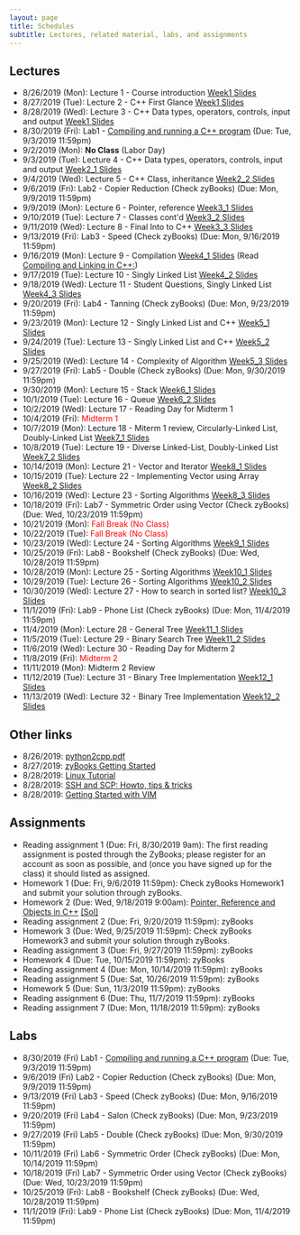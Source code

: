 ```yaml
---
layout: page
title: Schedules
subtitle: Lectures, related material, labs, and assignments
---
```

## Lectures

 * 8/26/2019 (Mon): Lecture 1 - Course introduction [Week1 Slides][W1]
 * 8/27/2019 (Tue): Lecture 2 - C++ First Glance  [Week1 Slides][W1]
 * 8/28/2019 (Wed): Lecture 3 - C++ Data types, operators, controls, input and output [Week1 Slides][W1]
 * 8/30/2019 (Fri): Lab1 - [Compiling and running a C++ program][L1] (Due: Tue, 9/3/2019 11:59pm)
 * 9/2/2019 (Mon): **No Class** (Labor Day)
 * 9/3/2019 (Tue): Lecture 4 - C++ Data types, operators, controls, input and output [Week2_1 Slides][W2_1]
 * 9/4/2019 (Wed): Lecture 5 - C++ Class, inheritance [Week2_2 Slides][W2_2]
 * 9/6/2019 (Fri): Lab2 - Copier Reduction (Check zyBooks) (Due: Mon, 9/9/2019 11:59pm)
 * 9/9/2019 (Mon): Lecture 6 - Pointer, reference [Week3_1 Slides][W3_1]
 * 9/10/2019 (Tue): Lecture 7 - Classes cont'd [Week3_2 Slides][W3_2]
 * 9/11/2019 (Wed): Lecture 8 - Final Into to C++ [Week3_3 Slides][W3_3]
 * 9/13/2019 (Fri): Lab3 - Speed (Check zyBooks) (Due: Mon, 9/16/2019 11:59pm)
 * 9/16/2019 (Mon): Lecture 9 - Compilation [Week4_1 Slides][W4_1] 
   (Read [Compiling and Linking in C++:](http://www.cplusplus.com/articles/2v07M4Gy/))
 * 9/17/2019 (Tue): Lecture 10 - Singly Linked List [Week4_2 Slides][W4_2]
 * 9/18/2019 (Wed): Lecture 11 - Student Questions, Singly Linked List [Week4_3 Slides][W4_3]
 * 9/20/2019 (Fri): Lab4 - Tanning (Check zyBooks) (Due: Mon, 9/23/2019 11:59pm)
 * 9/23/2019 (Mon): Lecture 12 - Singly Linked List and C++  [Week5_1 Slides][W5_1] 
 * 9/24/2019 (Tue): Lecture 13 - Singly Linked List and C++  [Week5_2 Slides][W5_2] 
 * 9/25/2019 (Wed): Lecture 14 - Complexity of Algorithm  [Week5_3 Slides][W5_3] 
 * 9/27/2019 (Fri): Lab5 - Double (Check zyBooks) (Due: Mon, 9/30/2019 11:59pm)
 * 9/30/2019 (Mon): Lecture 15 - Stack [Week6_1 Slides][W6_1] 
 * 10/1/2019 (Tue): Lecture 16 - Queue [Week6_2 Slides][W6_2] 
 * 10/2/2019 (Wed): Lecture 17 - Reading Day for Midterm 1
 * 10/4/2019 (Fri): <span style="color:red">Midterm 1</span>
 * 10/7/2019 (Mon): Lecture 18 - Miterm 1 review, Circularly-Linked List, Doubly-Linked List [Week7_1 Slides][W7_1] 
 * 10/8/2019 (Tue): Lecture 19 - Diverse Linked-List, Doubly-Linked List [Week7_2 Slides][W7_2] 
 * 10/14/2019 (Mon): Lecture 21 - Vector and Iterator [Week8_1 Slides][W8_1] 
 * 10/15/2019 (Tue): Lecture 22 - Implementing Vector using Array [Week8_2 Slides][W8_2] 
 * 10/16/2019 (Wed): Lecture 23 - Sorting Algorithms [Week8_3 Slides][W8_3] 
 * 10/18/2019 (Fri): Lab7 - Symmetric Order using Vector (Check zyBooks) (Due: Wed, 10/23/2019 11:59pm)
 * 10/21/2019 (Mon): <span style="color:red">Fall Break (No Class)</span>
 * 10/22/2019 (Tue): <span style="color:red">Fall Break (No Class)</span>
 * 10/23/2019 (Wed): Lecture 24 - Sorting Algorithms [Week9_1 Slides][W9_1] 
 * 10/25/2019 (Fri): Lab8 - Bookshelf (Check zyBooks) (Due: Wed, 10/28/2019 11:59pm)
 * 10/28/2019 (Mon): Lecture 25 - Sorting Algorithms [Week10_1 Slides][W10_1] 
 * 10/29/2019 (Tue): Lecture 26 - Sorting Algorithms [Week10_2 Slides][W10_2] 
 * 10/30/2019 (Wed): Lecture 27 - How to search in sorted list? [Week10_3 Slides][W10_3] 
 * 11/1/2019 (Fri): Lab9 - Phone List (Check zyBooks) (Due: Mon, 11/4/2019 11:59pm)
 * 11/4/2019 (Mon): Lecture 28 - General Tree [Week11_1 Slides][W11_1] 
 * 11/5/2019 (Tue): Lecture 29 - Binary Search Tree [Week11_2 Slides][W11_2] 
 * 11/6/2019 (Wed): Lecture 30 - Reading Day for Midterm 2
 * 11/8/2019 (Fri): <span style="color:red">Midterm 2</span>
 * 11/11/2019 (Mon): Midterm 2 Review
 * 11/12/2019 (Tue): Lecture 31 - Binary Tree Implementation [Week12_1 Slides][W12_1] 
 * 11/13/2019 (Wed): Lecture 32 - Binary Tree Implementation [Week12_2 Slides][W12_2] 
 
## Other links

 * 8/26/2019: [python2cpp.pdf][O1]
 * 8/27/2019: [zyBooks Getting Started][O2]
 * 8/28/2019: [Linux Tutorial][O3]
 * 8/28/2019: [SSH and SCP: Howto, tips & tricks][O4]
 * 8/28/2019: [Getting Started with VIM][O5]

## Assignments 

 * Reading assignment 1 (Due: Fri, 8/30/2019 9am): The first reading assignment is posted through the ZyBooks; please register for an account as soon as possible, and (once you have signed up for the class) it should listed as assigned. 
 * Homework 1 (Due: Fri, 9/6/2019 11:59pm): Check zyBooks Homework1 and submit your solution through zyBooks.
 * Homework 2 (Due: Wed, 9/18/2019 9:00am): [Pointer, Reference and Objects in C++][H2] [[Sol]][S2]
 * Reading assignment 2 (Due: Fri, 9/20/2019 11:59pm): zyBooks
 * Homework 3 (Due: Wed, 9/25/2019 11:59pm): Check zyBooks Homework3 and submit your solution through zyBooks.
 * Reading assignment 3 (Due: Fri, 9/27/2019 11:59pm): zyBooks
 * Homework 4 (Due: Tue, 10/15/2019 11:59pm): zyBooks
 * Reading assignment 4 (Due: Mon, 10/14/2019 11:59pm): zyBooks
 * Reading assignment 5 (Due: Sat, 10/26/2019 11:59pm): zyBooks
 * Homework 5 (Due: Sun, 11/3/2019 11:59pm): zyBooks
 * Reading assignment 6 (Due: Thu, 11/7/2019 11:59pm): zyBooks
 * Reading assignment 7 (Due: Mon, 11/18/2019 11:59pm): zyBooks
 
## Labs

 * 8/30/2019 (Fri) Lab1 - [Compiling and running a C++ program][L1] (Due: Tue, 9/3/2019 11:59pm)
 * 9/6/2019 (Fri) Lab2 - Copier Reduction (Check zyBooks) (Due: Mon, 9/9/2019 11:59pm)
 * 9/13/2019 (Fri) Lab3 - Speed (Check zyBooks) (Due: Mon, 9/16/2019 11:59pm)
 * 9/20/2019 (Fri) Lab4 - Salon (Check zyBooks) (Due: Mon, 9/23/2019 11:59pm)
 * 9/27/2019 (Fri) Lab5 - Double (Check zyBooks) (Due: Mon, 9/30/2019 11:59pm)
 * 10/11/2019 (Fri) Lab6 - Symmetric Order (Check zyBooks) (Due: Mon, 10/14/2019 11:59pm)
 * 10/18/2019 (Fri) Lab7 - Symmetric Order using Vector (Check zyBooks) (Due: Wed, 10/23/2019 11:59pm)
 * 10/25/2019 (Fri): Lab8 - Bookshelf (Check zyBooks) (Due: Wed, 10/28/2019 11:59pm)
 * 11/1/2019 (Fri): Lab9 - Phone List (Check zyBooks) (Due: Mon, 11/4/2019 11:59pm)

[W1]:{{site.url}}/lectures/csci2100_week1.pdf
[W2_1]:{{site.url}}/lectures/csci2100_week2_1.pdf
[W2_2]:{{site.url}}/lectures/csci2100_week2_2.pdf
[W3_1]:{{site.url}}/lectures/csci2100_week3_1.pdf
[W3_2]:{{site.url}}/lectures/csci2100_week3_2.pdf
[W3_3]:{{site.url}}/lectures/csci2100_week3_3.pdf
[W4_1]:{{site.url}}/lectures/csci2100_week4_1.pdf
[W4_2]:{{site.url}}/lectures/csci2100_week4_2.pdf
[W4_3]:{{site.url}}/lectures/csci2100_week4_3.pdf
[W5_1]:{{site.url}}/lectures/csci2100_week5_1.pdf
[W5_2]:{{site.url}}/lectures/csci2100_week5_2.pdf
[W5_3]:{{site.url}}/lectures/csci2100_week5_3.pdf
[W6_1]:{{site.url}}/lectures/csci2100_week6_1.pdf
[W6_2]:{{site.url}}/lectures/csci2100_week6_2.pdf
[W7_1]:{{site.url}}/lectures/csci2100_week7_1.pdf
[W7_2]:{{site.url}}/lectures/csci2100_week7_2.pdf
[W7_3]:{{site.url}}/lectures/csci2100_week7_3.pdf
[W8_1]:{{site.url}}/lectures/csci2100_week8_1.pdf
[W8_2]:{{site.url}}/lectures/csci2100_week8_2.pdf
[W8_3]:{{site.url}}/lectures/csci2100_week8_3.pdf
[W9_1]:{{site.url}}/lectures/csci2100_week9_1.pdf
[W10_1]:{{site.url}}/lectures/csci2100_week10_1.pdf
[W10_2]:{{site.url}}/lectures/csci2100_week10_2.pdf
[W10_3]:{{site.url}}/lectures/csci2100_week10_3.pdf
[W11_1]:{{site.url}}/lectures/csci2100_week11_1.pdf
[W11_2]:{{site.url}}/lectures/csci2100_week11_2.pdf
[W12_1]:{{site.url}}/lectures/csci2100_week12_1.pdf
[W12_2]:{{site.url}}/lectures/csci2100_week12_2.pdf

[L1]:{{site.url}}/labs/lab1.html

[H2]:{{site.url}}/homework/hw2.html
[S2]:{{site.url}}/homework/hw2_sol.html

[O1]:{{site.url}}/lectures/python2cpp.pdf
[O2]:https://zybooks.zendesk.com/hc/en-us/articles/360008562913-Students-Getting-started
[O3]:https://ryanstutorials.net/linuxtutorial/
[O4]:https://linuxacademy.com/blog/linux/ssh-and-scp-howto-tips-tricks/
[O5]:https://scotch.io/tutorials/getting-started-with-vim-an-interactive-guide

